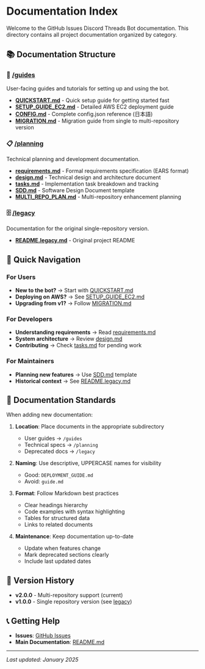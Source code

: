 # Documentation Index

Welcome to the GitHub Issues Discord Threads Bot documentation. This directory contains all project documentation organized by category.

## 📚 Documentation Structure

### 📖 [/guides](./guides/)
User-facing guides and tutorials for setting up and using the bot.

- **[QUICKSTART.md](./guides/QUICKSTART.md)** - Quick setup guide for getting started fast
- **[SETUP_GUIDE_EC2.md](./guides/SETUP_GUIDE_EC2.md)** - Detailed AWS EC2 deployment guide
- **[CONFIG.md](./guides/CONFIG.md)** - Complete config.json reference (日本語)
- **[MIGRATION.md](./guides/MIGRATION.md)** - Migration guide from single to multi-repository version

### 📋 [/planning](./planning/)
Technical planning and development documentation.

- **[requirements.md](./planning/requirements.md)** - Formal requirements specification (EARS format)
- **[design.md](./planning/design.md)** - Technical design and architecture document
- **[tasks.md](./planning/tasks.md)** - Implementation task breakdown and tracking
- **[SDD.md](./planning/SDD.md)** - Software Design Document template
- **[MULTI_REPO_PLAN.md](./planning/MULTI_REPO_PLAN.md)** - Multi-repository enhancement planning

### 🗄️ [/legacy](./legacy/)
Documentation for the original single-repository version.

- **[README.legacy.md](./legacy/README.legacy.md)** - Original project README

## 🎯 Quick Navigation

### For Users
- **New to the bot?** → Start with [QUICKSTART.md](./guides/QUICKSTART.md)
- **Deploying on AWS?** → See [SETUP_GUIDE_EC2.md](./guides/SETUP_GUIDE_EC2.md)
- **Upgrading from v1?** → Follow [MIGRATION.md](./guides/MIGRATION.md)

### For Developers
- **Understanding requirements** → Read [requirements.md](./planning/requirements.md)
- **System architecture** → Review [design.md](./planning/design.md)
- **Contributing** → Check [tasks.md](./planning/tasks.md) for pending work

### For Maintainers
- **Planning new features** → Use [SDD.md](./planning/SDD.md) template
- **Historical context** → See [README.legacy.md](./legacy/README.legacy.md)

## 📝 Documentation Standards

When adding new documentation:

1. **Location**: Place documents in the appropriate subdirectory
   - User guides → `/guides`
   - Technical specs → `/planning`
   - Deprecated docs → `/legacy`

2. **Naming**: Use descriptive, UPPERCASE names for visibility
   - Good: `DEPLOYMENT_GUIDE.md`
   - Avoid: `guide.md`

3. **Format**: Follow Markdown best practices
   - Clear headings hierarchy
   - Code examples with syntax highlighting
   - Tables for structured data
   - Links to related documents

4. **Maintenance**: Keep documentation up-to-date
   - Update when features change
   - Mark deprecated sections clearly
   - Include last updated dates

## 🔄 Version History

- **v2.0.0** - Multi-repository support (current)
- **v1.0.0** - Single repository version (see [legacy](./legacy/))

## 📞 Getting Help

- **Issues**: [GitHub Issues](https://github.com/office-sanmarlok/GitHub-Issues-Discord-Threads-Bot/issues)
- **Main Documentation**: [README.md](../README.md)

---

*Last updated: January 2025*